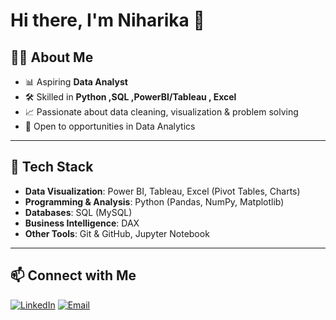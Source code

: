 # Hi there, I'm Niharika 👋

## 👩‍💻 About Me
- 📊 Aspiring **Data Analyst**
- 🛠 Skilled in **Python ,SQL ,PowerBI/Tableau , Excel**
- 📈 Passionate about data cleaning, visualization & problem solving
- 💼 Open to opportunities in Data Analytics

---

## 🔧 Tech Stack
- **Data Visualization**: Power BI, Tableau, Excel (Pivot Tables, Charts)  
- **Programming & Analysis**: Python (Pandas, NumPy, Matplotlib) 
- **Databases**: SQL (MySQL)  
- **Business Intelligence**: DAX  
- **Other Tools**: Git & GitHub, Jupyter Notebook
---

## 📫 Connect with Me
[![LinkedIn](https://img.shields.io/badge/LinkedIn-0A66C2?logo=linkedin&logoColor=white)](https://www.linkedin.com/in/niharikatyagi7/)
[![Email](https://img.shields.io/badge/Email-D14836?logo=gmail&logoColor=white)](mailto:niharika.tyagi710@gmail.com)

